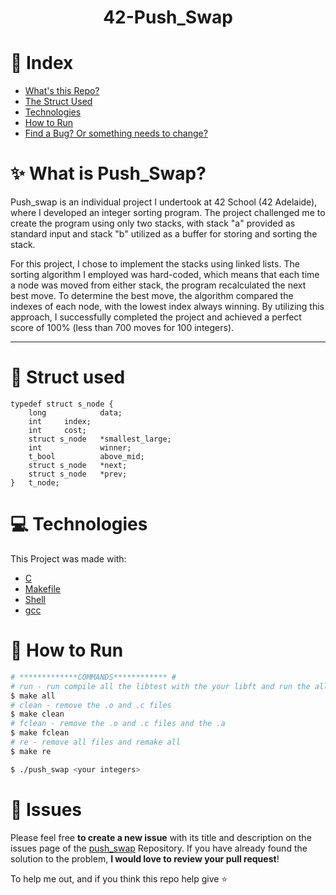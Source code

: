 <h1 align="center">42-Push_Swap</h1>

# :pushpin: Index

* [What's this Repo?](#sparkles-What-is-Push_Swap?)
* [The Struct Used](#bookmark_Struct-used)
* [Technologies](#computer-Technologies)
* [How to Run](#construction_worker-How-to-Run)
* [Find a Bug? Or something needs to change?](#bug-Issues)

# :sparkles: What is Push_Swap?

Push_swap is an individual project I undertook at 42 School (42 Adelaide), where I developed an integer sorting program. The project challenged me to create the program using only two stacks, with stack "a" provided as standard input and stack "b" utilized as a buffer for storing and sorting the stack.

For this project, I chose to implement the stacks using linked lists. The sorting algorithm I employed was hard-coded, which means that each time a node was moved from either stack, the program recalculated the next best move. To determine the best move, the algorithm compared the indexes of each node, with the lowest index always winning. By utilizing this approach, I successfully completed the project and achieved a perfect score of 100% (less than 700 moves for 100 integers).

---

# :bookmark_tabs: Struct used
```
typedef struct s_node {
	long	        data;
	int		index;
	int		cost;
	struct s_node	*smallest_large;
	int             winner;
	t_bool          above_mid;
	struct s_node	*next;
	struct s_node	*prev;
}	t_node;
```
# :computer: Technologies

This Project was made with:

* [C](https://devdocs.io/)
* [Makefile](https://www.gnu.org/software/make/manual/make.html)
* [Shell](https://unixguide.readthedocs.io/en/latest/unixcheatsheet/)
* [gcc](https://terminaldeinformacao.com/2015/10/08/como-instalar-e-configurar-o-gcc-no-windows-mingw/)

# :construction_worker: How to Run
```bash
# *************COMMANDS************ #
# run - run compile all the libtest with the your libft and run the all tests
$ make all
# clean - remove the .o and .c files 
$ make clean
# fclean - remove the .o and .c files and the .a
$ make fclean
# re - remove all files and remake all
$ make re

$ ./push_swap <your integers>

```


# :bug: Issues

Please feel free **to create a new issue** with its title and description on the issues page of the [push_swap](https://github.com/MehdiMirzaie2/push_swap/issues) Repository. If you have already found the solution to the problem, **I would love to review your pull request**!


To help me out, and if you think this repo help give ⭐️
